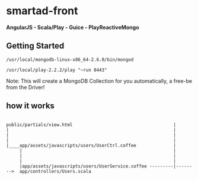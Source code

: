 smartad-front
===========

**AngularJS - Scala/Play - Guice - PlayReactiveMongo**

Getting Started
----------

```
/usr/local/mongodb-linux-x86_64-2.6.0/bin/mongod

/usr/local/play-2.2.2/play "~run 8443"
```

Note: This will create a MongoDB Collection for you automatically, a free-be from the Driver! 


how it works
------------------

```

public/partials/view.html                                      | 
|                                                              |
|                                                              |
|                                                              |
|____app/assets/javascripts/users/UserCtrl.coffee              |
     |                                                         |
     |                                                         |
     |                                                         |
     |app/assets/javascripts/users/UserService.coffee ---------|-------->  app/controllers/Users.scala

```
